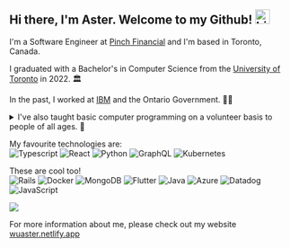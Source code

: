 ## Hi there, I'm Aster. Welcome to my Github! <img src="https://user-images.githubusercontent.com/1303154/88677602-1635ba80-d120-11ea-84d8-d263ba5fc3c0.gif" width="26px" height="26px" alt="hi">

I'm a Software Engineer at [Pinch Financial](https://www.pinchfinancial.com/) and I'm based in Toronto, Canada. 

I graduated with a Bachelor's in Computer Science from the [University of Toronto](https://www.utoronto.ca/) in 2022. 🏛️  

In the past, I worked at [IBM](https://www.ibm.com/) and the Ontario Government. 👷‍♂️  

<details> 
  <summary>I've also taught basic computer programming on a volunteer basis to people of all ages. 📔</summary> 
  

</details>


My favourite technologies are:  
![Typescript](https://img.shields.io/badge/typescript-%23007ACC.svg?style=for-the-badge&logo=typescript&logoColor=white) ![React](https://img.shields.io/badge/react-%2320232a.svg?style=for-the-badge&logo=react&logoColor=%2361DAFB) ![Python](https://img.shields.io/badge/Python-3776AB?style=for-the-badge&logo=python&logoColor=white) ![GraphQL](https://img.shields.io/badge/GraphQl-E10098?style=for-the-badge&logo=graphql&logoColor=white) ![Kubernetes](https://img.shields.io/badge/kubernetes-%23326ce5.svg?style=for-the-badge&logo=kubernetes&logoColor=white)

These are cool too!  
![Rails](https://img.shields.io/badge/rails-%23CC0000.svg?style=for-the-badge&logo=ruby-on-rails&logoColor=white) ![Docker](https://img.shields.io/badge/Docker-2CA5E0?style=for-the-badge&logo=docker&logoColor=white)  ![MongoDB](https://img.shields.io/badge/MongoDB-white?style=for-the-badge&logo=mongodb&logoColor=4EA94B) 
 ![Flutter](https://img.shields.io/badge/Flutter-02569B?style=for-the-badge&logo=flutter&logoColor=white) ![Java](https://img.shields.io/badge/Java-ED8B00?style=for-the-badge&logo=java&logoColor=white) ![Azure](https://img.shields.io/badge/azure-%230072C6.svg?style=for-the-badge&logo=microsoftazure&logoColor=white) ![Datadog](https://img.shields.io/badge/datadog-%23632CA6.svg?style=for-the-badge&logo=datadog&logoColor=white) ![JavaScript](https://img.shields.io/badge/javascript-%23323330.svg?style=for-the-badge&logo=javascript&logoColor=%23F7DF1E)
 
<div> 
  <img align="top" src="https://github-readme-stats.vercel.app/api?username=wuaster&count_private=true&theme=city_lights"/>
</div>

For more information about me, please check out my website [wuaster.netlify.app](https://wuaster.netlify.app)  
